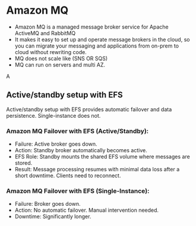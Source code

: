 # Amazon MQ
- Amazon MQ is a managed message broker service for Apache ActiveMQ and RabbitMQ 
- It makes it easy to set up and operate message brokers in the cloud, so you can migrate your messaging and applications from on-prem to cloud without rewriting code.
- MQ does not scale like (SNS OR SQS)
- MQ can run on servers and multi AZ. 

A
## Active/standby setup with EFS
Active/standby setup with EFS provides automatic failover and data persistence. 
Single-instance does not.

### Amazon MQ Failover with EFS (Active/Standby):
- Failure: Active broker goes down.
- Action: Standby broker automatically becomes active.
- EFS Role: Standby mounts the shared EFS volume where messages are stored.
- Result: Message processing resumes with minimal data loss after a short downtime. Clients need to reconnect.

### Amazon MQ Failover with EFS (Single-Instance):
- Failure: Broker goes down.
- Action: No automatic failover. Manual intervention needed.
- Downtime: Significantly longer.



